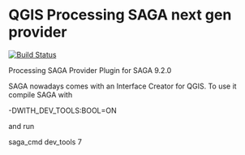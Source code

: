 # QGIS Processing SAGA next gen provider

[![Build Status](https://travis-ci.org/north-road/qgis-processing-saga-nextgen.svg?branch=master)](https://travis-ci.org/north-road/qgis-processing-r)

Processing SAGA Provider Plugin for SAGA 9.2.0

SAGA nowadays comes with an Interface Creator for QGIS. To use it compile SAGA with

-DWITH_DEV_TOOLS:BOOL=ON

and run

saga_cmd dev_tools 7




